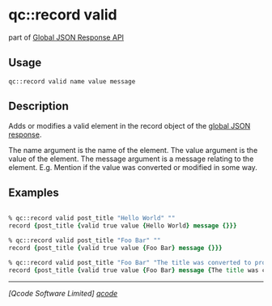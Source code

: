 qc::record valid
===========

part of [Global JSON Response API](../response_api.md)

Usage
-----
`qc::record valid name value message`

Description
-----------
Adds or modifies a valid element in the record object of the [global JSON response].

The name argument is the name of the element.
The value argument is the value of the element.
The message argument is a message relating to the element. E.g. Mention if the value was converted or modified in some way.

Examples
--------
```tcl

% qc::record valid post_title "Hello World" ""
record {post_title {valid true value {Hello World} message {}}}

% qc::record valid post_title "Foo Bar" ""
record {post_title {valid true value {Foo Bar} message {}}}

% qc::record valid post_title "Foo Bar" "The title was converted to proper case."
record {post_title {valid true value {Foo Bar} message {The title was converted to proper case.}}}

```

----------------------------------
*[Qcode Software Limited] [qcode]*

[qcode]: http://www.qcode.co.uk "Qcode Software"
[global JSON response]: ../global-json-response.md